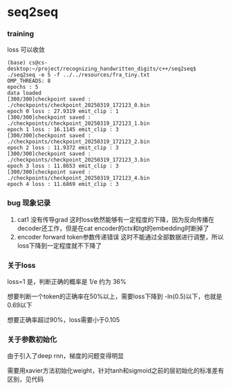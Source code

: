 # seq2seq

### training
loss 可以收敛
```
(base) cs@cs-desktop:~/project/recognizing_handwritten_digits/c++/seq2seq$ ./seq2seq -e 5 -f ../../resources/fra_tiny.txt 
OMP_THREADS: 8
epochs : 5
data loaded
[300/300]checkpoint saved : ./checkpoints/checkpoint_20250319_172123_0.bin
epoch 0 loss : 27.9319 emit_clip : 1
[300/300]checkpoint saved : ./checkpoints/checkpoint_20250319_172123_1.bin
epoch 1 loss : 16.1145 emit_clip : 3
[300/300]checkpoint saved : ./checkpoints/checkpoint_20250319_172123_2.bin
epoch 2 loss : 11.9372 emit_clip : 3
[300/300]checkpoint saved : ./checkpoints/checkpoint_20250319_172123_3.bin
epoch 3 loss : 11.8653 emit_clip : 3
[300/300]checkpoint saved : ./checkpoints/checkpoint_20250319_172123_4.bin
epoch 4 loss : 11.6869 emit_clip : 3
```

### bug 现象记录
1. cat1 没有传导grad
    这时loss依然能够有一定程度的下降，因为反向传播在decoder还工作，但是在cat encoder的ctx和tgt的embedding时断掉了
2. encoder forward token参数传递错误
    这时不能通过全部数据进行调整，所以loss下降到一定程度就不下降了

### 关于loss

loss=1 是，判断正确的概率是 1/e 约为 36%

想要判断一个token的正确率在50%以上，需要loss下降到 -ln(0.5)以下，也就是0.69以下

想要正确率超过90%，loss需要小于0.105

### 关于参数初始化

由于引入了deep rnn，梯度的问题变得明显

需要用xavier方法初始化weight，针对tanh和sigmoid之前的层初始化的标准差有区别，见代码
